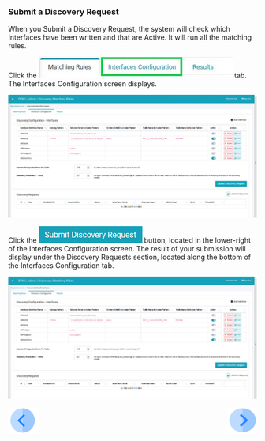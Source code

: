 ### Submit a Discovery Request

When you Submit a Discovery Request, the system will check which Interfaces have been written and that are Active. It will run all the matching rules.

Click the ![image](/articles/demo_project/DPM_Demo_Project/images/07_13_Discovery_InterfacesTab2.jpg) tab. The Interfaces Configuration screen displays.

![image](/articles/demo_project/DPM_Demo_Project/images/07_13_Discovery_InterfacesTab_CreateNew10.jpg)

Click the ![image](/articles/demo_project/DPM_Demo_Project/images/ICON_SubmitDiscovery.jpg) button, located in the lower-right of the Interfaces Configuration screen. The result of your submission will display under the Discovery Requests section, located along the bottom of the Interfaces Configuration tab.

![image](/articles/demo_project/DPM_Demo_Project/images/07_13_Discovery_InterfacesTab_CreateNew10.jpg)



[![Previous](/articles/demo_project/DPM_Demo_Project/images/Previous.png)]( /articles/demo_project/DPM_Demo_Project/07_Discovery/04_Discovery_AddInterface.md)[<img align="right" width="60" height="54" src="/articles/demo_project/DPM_Demo_Project/images/Next.png">](/articles/demo_project/DPM_Demo_Project/07_Discovery/06_Discovery_ViewResults.md)
